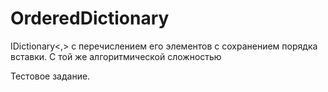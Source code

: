 # OrderedDictionary
IDictionary&lt;,> с перечислением его элементов с сохранением порядка вставки. С той же алгоритмической сложностью

Тестовое задание.
